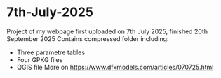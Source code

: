 # 7th-July-2025
Project of my webpage first uploaded on 7th July 2025, finished 20th September 2025 
Contains compressed folder including:
* Three parametre tables
* Four GPKG files
* QGIS file
  More on https://www.dfxmodels.com/articles/070725.html
